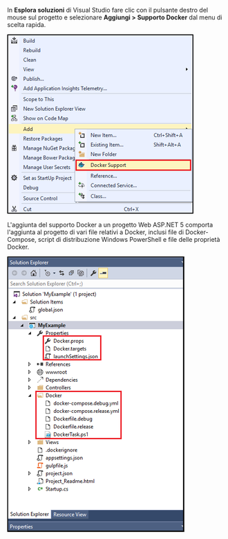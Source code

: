 In **Esplora soluzioni** di Visual Studio fare clic con il pulsante destro del mouse sul progetto e selezionare **Aggiungi > Supporto Docker** dal menu di scelta rapida.

![Aggiungere il menu di scelta rapida Supporto Docker](./media/vs-azure-tools-docker-add-docker-support/docker-support-context-menu.png)

L'aggiunta del supporto Docker a un progetto Web ASP.NET 5 comporta l'aggiunta al progetto di vari file relativi a Docker, inclusi file di Docker-Compose, script di distribuzione Windows PowerShell e file delle proprietà Docker.

![File Docker aggiunti al progetto](./media/vs-azure-tools-docker-add-docker-support/docker-files-added.png)

<!---HONumber=AcomDC_0330_2016-->